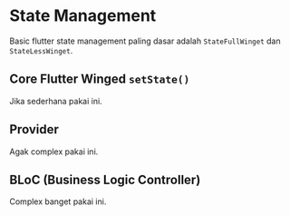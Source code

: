 # State Management

Basic flutter state management paling dasar adalah `StateFullWinget` dan `StateLessWinget`.

## Core Flutter Winged `setState()`

Jika sederhana pakai ini.
## Provider

Agak complex pakai ini.

## BLoC (Business Logic Controller)

Complex banget pakai ini.

